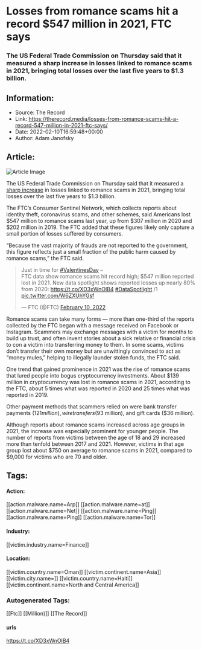 # Losses from romance scams hit a record $547 million in 2021, FTC says
### The US Federal Trade Commission on Thursday said that it measured a sharp increase in losses linked to romance scams in 2021, bringing total losses over the last five years to $1.3 billion.

## Information:
+ Source: The Record
+ Link: https://therecord.media/losses-from-romance-scams-hit-a-record-547-million-in-2021-ftc-says/
+ Date: 2022-02-10T16:59:48+00:00
+ Author: Adam Janofsky


## Article:
![Article Image](https://therecord.media/wp-content/uploads/2021/10/romance-scam-dating-love-heart.png)

The US Federal Trade Commission on Thursday said that it measured a [sharp increase](https://www.ftc.gov/news-events/blogs/data-spotlight/2022/02/reports-romance-scams-hit-record-highs-2021) in losses linked to romance scams in 2021, bringing total losses over the last five years to $1.3 billion.


The FTC’s Consumer Sentinel Network, which collects reports about identity theft, coronavirus scams, and other schemes, said Americans lost $547 million to romance scams last year, up from $307 million in 2020 and $202 million in 2019. The FTC added that these figures likely only capture a small portion of losses suffered by consumers.


“Because the vast majority of frauds are not reported to the government, this figure reflects just a small fraction of the public harm caused by romance scams,” the FTC said.




> Just in time for [#ValentinesDay](https://twitter.com/hashtag/ValentinesDay?src=hash&ref_src=twsrc%5Etfw) –   
> FTC data show romance scams hit record high; $547 million reported lost in 2021. New data spotlight shows reported losses up nearly 80% from 2020: <https://t.co/XD3xWnOlB4> [#DataSpotlight](https://twitter.com/hashtag/DataSpotlight?src=hash&ref_src=twsrc%5Etfw) /1 [pic.twitter.com/W6ZXUhYGsf](https://t.co/W6ZXUhYGsf)
> 
> — FTC (@FTC) [February 10, 2022](https://twitter.com/FTC/status/1491797398359736331?ref_src=twsrc%5Etfw)



Romance scams can take many forms — more than one-third of the reports collected by the FTC began with a message received on Facebook or Instagram. Scammers may exchange messages with a victim for months to build up trust, and often invent stories about a sick relative or financial crisis to con a victim into transferring money to them. In some scams, victims don’t transfer their own money but are unwittingly convinced to act as “money mules,” helping to illegally launder stolen funds, the FTC said.


One trend that gained prominence in 2021 was the rise of romance scams that lured people into bogus cryptocurrency investments. About $139 million in cryptocurrency was lost in romance scams in 2021, according to the FTC, about 5 times what was reported in 2020 and 25 times what was reported in 2019. 


Other payment methods that scammers relied on were bank transfer payments ($121 million), wire transfers ($93 million), and gift cards ($36 million). 


Although reports about romance scams increased across age groups in 2021, the increase was especially prominent for younger people. The number of reports from victims between the age of 18 and 29 increased more than tenfold between 2017 and 2021. However, victims in that age group lost about $750 on average to romance scams in 2021, compared to $9,000 for victims who are 70 and older.





## Tags:

#### Action:
[[action.malware.name=Arp]] [[action.malware.name=at]] [[action.malware.name=Net]] [[action.malware.name=Ping]] [[action.malware.name=Ping]] [[action.malware.name=Tor]]

#### Industry:
[[victim.industry.name=Finance]]

#### Location:
[[victim.country.name=Oman]] [[victim.continent.name=Asia]] [[victim.city.name=]] [[victim.country.name=Haiti]] [[victim.continent.name=North and Central America]]

### Autogenerated Tags:
[[Ftc]] [[Million)]] [[The Record]]
#### urls
https://t.co/XD3xWnOlB4

